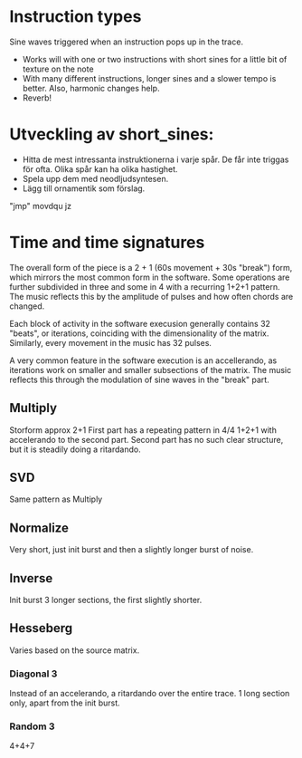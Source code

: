 
# Instruction types

Sine waves triggered when an instruction pops up in the trace. 
- Works will with one or two instructions with short sines for a little bit of texture on the note
- With many different instructions, longer sines and a slower tempo is better. Also, harmonic changes help.
- Reverb!




# Utveckling av short_sines:

- Hitta de mest intressanta instruktionerna i varje spår. De får inte triggas för ofta. Olika spår kan ha olika hastighet.
- Spela upp dem med neodljudsyntesen.
- Lägg till ornamentik som förslag.


"jmp"
movdqu
jz

# Time and time signatures

The overall form of the piece is a 2 + 1 (60s movement +  30s "break") form, which mirrors the most common form in the software. Some operations are further subdivided in three and some in 4 with a recurring 1+2+1 pattern. The music reflects this by the amplitude of pulses and how often chords are changed.

Each block of activity in the software execusion generally contains 32 "beats", or iterations, coinciding with the dimensionality of the matrix. Similarly, every movement in the music has 32 pulses.

A very common feature in the software execution is an accellerando, as iterations work on smaller and smaller subsections of the matrix. The music reflects this through the modulation of sine waves in the "break" part.


## Multiply

Storform approx 2+1
First part has a repeating pattern in 4/4 1+2+1 with accelerando to the second part.
Second part has no such clear structure, but it is steadily doing a ritardando.

## SVD

Same pattern as Multiply


## Normalize

Very short, just init burst and then a slightly longer burst of noise.

## Inverse

Init burst
3 longer sections, the first slightly shorter.

## Hesseberg

Varies based on the source matrix.

### Diagonal 3
Instead of an accelerando, a ritardando over the entire trace. 1 long section only, apart from the init burst.

### Random 3
4+4+7
